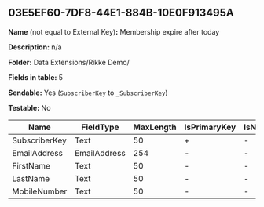 ## 03E5EF60-7DF8-44E1-884B-10E0F913495A

**Name** (not equal to External Key)**:** Membership expire after today

**Description:** n/a

**Folder:** Data Extensions/Rikke Demo/

**Fields in table:** 5

**Sendable:** Yes (`SubscriberKey` to `_SubscriberKey`)

**Testable:** No

| Name | FieldType | MaxLength | IsPrimaryKey | IsNullable | DefaultValue |
| --- | --- | --- | --- | --- | --- |
| SubscriberKey | Text | 50 | + | - |  |
| EmailAddress | EmailAddress | 254 | - | - |  |
| FirstName | Text | 50 | - | - |  |
| LastName | Text | 50 | - | - |  |
| MobileNumber | Text | 50 | - | - |  |
